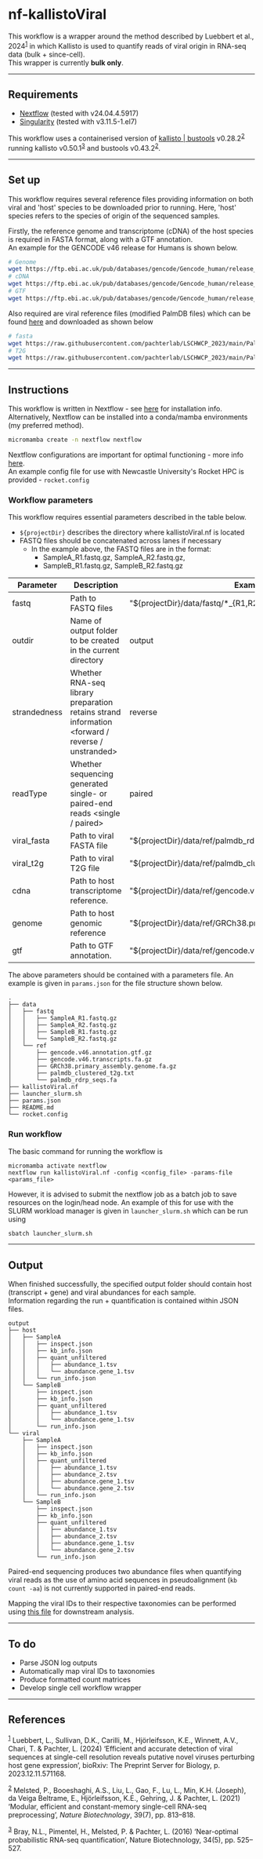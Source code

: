 # nf-kallistoViral
This workflow is a wrapper around the method described by Luebbert et al., 2024<sup>[1](https://www.biorxiv.org/content/10.1101/2023.12.11.571168v2)</sup> in which Kallisto is used to quantify reads of viral origin in RNA-seq data (bulk + since-cell).   
This wrapper is currently **bulk only**.

---

## Requirements
- [Nextflow](https://github.com/nextflow-io/nextflow) (tested with v24.04.4.5917)
- [Singularity](https://github.com/sylabs/singularity) (tested with v3.11.5-1.el7)

This workflow uses a containerised version of [kallisto | bustools](https://github.com/pachterlab/kallistobustools/) v0.28.2<sup>[2](https://www.nature.com/articles/s41587-021-00870-2)</sup> running kallisto v0.50.1<sup>[3](https://www.nature.com/articles/nbt.3519)</sup> and bustools v0.43.2<sup>[2](https://www.nature.com/articles/s41587-021-00870-2)</sup>.

---
## Set up
This workflow requires several reference files providing information on both viral and 'host' species to be downloaded prior to running. Here, 'host' species refers to the species of origin of the sequenced samples.

Firstly, the reference genome and transcriptome (cDNA) of the host species is required in FASTA format, along with a GTF annotation.  
An example for the GENCODE v46 release for Humans is shown below.
```bash
# Genome
wget https://ftp.ebi.ac.uk/pub/databases/gencode/Gencode_human/release_46/GRCh38.primary_assembly.genome.fa.gz
# cDNA
wget https://ftp.ebi.ac.uk/pub/databases/gencode/Gencode_human/release_46/gencode.v46.transcripts.fa.gz
# GTF
wget https://ftp.ebi.ac.uk/pub/databases/gencode/Gencode_human/release_46/gencode.v46.annotation.gtf.gz
```

Also required are viral reference files (modified PalmDB files) which can be found [here](https://github.com/pachterlab/LSCHWCP_2023/tree/main/PalmDB) and downloaded as shown below
```bash
# fasta
wget https://raw.githubusercontent.com/pachterlab/LSCHWCP_2023/main/PalmDB/palmdb_rdrp_seqs.fa
# T2G
wget https://raw.githubusercontent.com/pachterlab/LSCHWCP_2023/main/PalmDB/palmdb_clustered_t2g.txt
```

---
## Instructions
This workflow is written in Nextflow - see [here](https://www.nextflow.io/docs/latest/install.html) for installation info.  
Alternatively, Nextflow can be installed into a conda/mamba environments (my preferred method).
```bash
micromamba create -n nextflow nextflow
```

Nextflow configurations are important for optimal functioning - more info [here](https://www.nextflow.io/docs/latest/config.html).  
An example config file for use with Newcastle University's Rocket HPC is provided - `rocket.config`


### Workflow parameters
This workflow requires essential parameters described in the table below.
- `${projectDir}` describes the directory where kallistoViral.nf is located
- FASTQ files should be concatenated across lanes if necessary
	- In the example above, the FASTQ files are in the format:
		- SampleA_R1.fastq.gz, SampleA_R2.fastq.gz, 
		- SampleB_R1.fastq.gz, SampleB_R2.fastq.gz

| Parameter    | Description                                                                                     | Example                                                       |
|--------------|-------------------------------------------------------------------------------------------------|---------------------------------------------------------------|
| fastq        | Path to FASTQ files                                                                             | "${projectDir}/data/fastq/*_{R1,R2}.fastq.gz"                 |
| outdir       | Name of output folder to be created in the current directory                                    | output                                                        |
| strandedness | Whether RNA-seq library preparation retains strand information <forward / reverse / unstranded> | reverse                                                       |
| readType     | Whether sequencing generated single- or paired-end reads <single / paired>                      | paired                                                        |
| viral_fasta  | Path to viral FASTA file                                                                        | "${projectDir}/data/ref/palmdb_rdrp_seqs.fa"                  |
| viral_t2g    | Path to viral T2G file                                                                          | "${projectDir}/data/ref/palmdb_clustered_t2g.txt"             |
| cdna         | Path to host transcriptome reference.                                                         | "${projectDir}/data/ref/gencode.v46.transcripts.fa.gz"        |
| genome       | Path to host genomic reference                                                                | "${projectDir}/data/ref/GRCh38.primary_assembly.genome.fa.gz" |
| gtf          | Path to GTF annotation.                                                                          | "${projectDir}/data/ref/gencode.v46.annotation.gtf.gz"        |


The above parameters should be contained with a parameters file. An example is given in `params.json` for the file structure shown below.

```
.
├── data
│   ├── fastq
│   │   ├── SampleA_R1.fastq.gz
│   │   ├── SampleA_R2.fastq.gz
│   │   ├── SampleB_R1.fastq.gz
│   │   └── SampleB_R2.fastq.gz
│   └── ref
│       ├── gencode.v46.annotation.gtf.gz
│       ├── gencode.v46.transcripts.fa.gz
│       ├── GRCh38.primary_assembly.genome.fa.gz
│       ├── palmdb_clustered_t2g.txt
│       └── palmdb_rdrp_seqs.fa
├── kallistoViral.nf
├── launcher_slurm.sh
├── params.json
├── README.md
└── rocket.config
```


### Run workflow
The basic command for running the workflow is
```
micromamba activate nextflow
nextflow run kallistoViral.nf -config <config_file> -params-file <params_file>
```

However, it is advised to submit the nextflow job as a batch job to save resources on the login/head node. An example of this for use with the SLURM workload manager is given in `launcher_slurm.sh` which can be run using
```bash
sbatch launcher_slurm.sh
```

---
## Output
When finished successfully, the specified output folder should contain host (transcript + gene) and viral abundances for each sample.   
Information regarding the run + quantification is contained within JSON files.
```
output
├── host
│   ├── SampleA
│   │   ├── inspect.json
│   │   ├── kb_info.json
│   │   ├── quant_unfiltered
│   │   │   ├── abundance_1.tsv
│   │   │   └── abundance.gene_1.tsv
│   │   └── run_info.json
│   └── SampleB
│       ├── inspect.json
│       ├── kb_info.json
│       ├── quant_unfiltered
│       │   ├── abundance_1.tsv
│       │   └── abundance.gene_1.tsv
│       └── run_info.json
└── viral
    ├── SampleA
    │   ├── inspect.json
    │   ├── kb_info.json
    │   ├── quant_unfiltered
    │   │   ├── abundance_1.tsv
    │   │   ├── abundance_2.tsv
    │   │   ├── abundance.gene_1.tsv
    │   │   └── abundance.gene_2.tsv
    │   └── run_info.json
    └── SampleB
        ├── inspect.json
        ├── kb_info.json
        ├── quant_unfiltered
        │   ├── abundance_1.tsv
        │   ├── abundance_2.tsv
        │   ├── abundance.gene_1.tsv
        │   └── abundance.gene_2.tsv
        └── run_info.json
```

Paired-end sequencing produces two abundance files when quantifying viral reads as the use of amino acid sequences in pseudoalignment (`kb count -aa`) is not currently supported in paired-end reads.

Mapping the viral IDs to their respective taxonomies can be performed using [this file](https://github.com/pachterlab/LSCHWCP_2023/blob/main/PalmDB/ID_to_taxonomy_mapping.csv) for downstream analysis.


---
## To do
- Parse JSON log outputs
- Automatically map viral IDs to taxonomies
- Produce formatted count matrices
- Develop single cell workflow wrapper

---
## References
<sup>[1](https://www.biorxiv.org/content/10.1101/2023.12.11.571168v2)</sup> Luebbert, L., Sullivan, D.K., Carilli, M., Hjörleifsson, K.E., Winnett, A.V., Chari, T. & Pachter, L. (2024) ‘Efficient and accurate detection of viral sequences at single-cell resolution reveals putative novel viruses perturbing host gene expression’, bioRxiv: The Preprint Server for Biology, p. 2023.12.11.571168.

<sup>[2](https://www.nature.com/articles/s41587-021-00870-2)</sup> Melsted, P., Booeshaghi, A.S., Liu, L., Gao, F., Lu, L., Min, K.H. (Joseph), da Veiga Beltrame, E., Hjörleifsson, K.E., Gehring, J. & Pachter, L. (2021) ‘Modular, efficient and constant-memory single-cell RNA-seq preprocessing’, _Nature Biotechnology_, 39(7), pp. 813–818.

<sup>[3](https://www.nature.com/articles/nbt.3519)</sup> Bray, N.L., Pimentel, H., Melsted, P. & Pachter, L. (2016) ‘Near-optimal probabilistic RNA-seq quantification’, Nature Biotechnology, 34(5), pp. 525–527.
